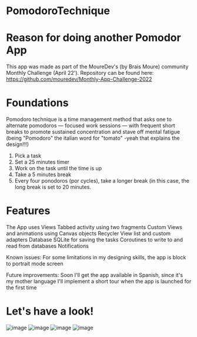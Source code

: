 # PomodoroTechnique

# Reason for doing another Pomodor App

This app was made as part of the MoureDev's (by Brais Moure) community Monthly Challenge (April 22'). Repository can be found here: https://github.com/mouredev/Monthly-App-Challenge-2022

# Foundations

Pomodoro technique is a time management method that asks one to alternate pomodoros — focused work sessions — with frequent short breaks to promote sustained concentration and stave off mental fatigue (being "Pomodoro" the italian word for "tomato" -yeah that explains the design!!!)

1) Pick a task
2) Set a 25 minutes timer
3) Work on the task until the time is up
4) Take a 5 minutes break
5) Every four ponodoros (por cycles), take a longer break (in this case, the long break is set to 20 minutes.

# Features

The App uses Views
Tabbed activity using two fragments
Custom Views and animations using Canvas objects
Recycler View list and custom adapters
Database SQLite for saving the tasks
Coroutines to write to and read from databases
Notifications

Known issues:
For some limitations in my designing skills, the app is block to portrait mode screen

Future improvements:
Soon I'll get the app available in Spanish, since it's my mother language
I'll implement a short tour when the app is launched for the first time

# Let's have a look!

![image](https://user-images.githubusercontent.com/40278289/166502445-1f41e70b-2085-4968-b855-ebd181da81cd.png)
![image](https://user-images.githubusercontent.com/40278289/166502696-26e84d52-bd47-4866-bc13-4fbeea830c11.png)
![image](https://user-images.githubusercontent.com/40278289/166503179-8bed6a7a-2ddf-4ff3-8166-a3cee7ad0562.png)
![image](https://user-images.githubusercontent.com/40278289/166503307-6fe52e1b-312b-4a83-bd68-e145d5280a24.png)

